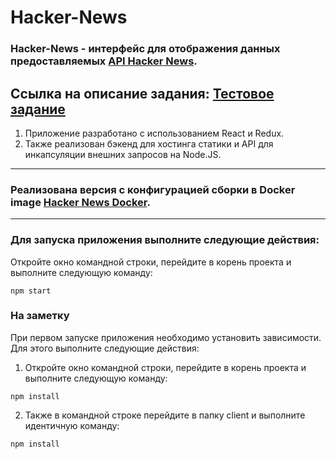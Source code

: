 # <a href="https://github.com/SeniorIgor/Hacker-News#-hacker-news"></a> Hacker-News
### Hacker-News - интерфейс для отображения данных предоставляемых <a href="https://news.ycombinator.com/news">API Hacker News</a>.

## Ссылка на описание задания: <a href="https://github.com/avito-tech/sx-frontend-trainee-assignment">Тестовое задание</a>

1. Приложение разработано с использованием React и Redux. 
2. Также реализован бэкенд для хостинга статики и API для инкапсуляции внешних запросов на Node.JS.

---

### Реализована версия с конфигурацией сборки в Docker image <a href="https://github.com/SeniorIgor/Hacker-News-Docker">Hacker News Docker</a>.

---
  
### Для запуска приложения выполните следующие действия:
Откройте окно командной строки, перейдите в корень проекта и выполните следующую команду:

```
npm start
```  

### На заметку
При первом запуске приложения необходимо установить зависимости. Для этого выполните следующие действия:

1. Откройте окно командной строки, перейдите в корень проекта и выполните следующую команду:

```
npm install
```  
 
2. Также в командной строке перейдите в папку client и выполните идентичную команду: 

```
npm install
``` 
